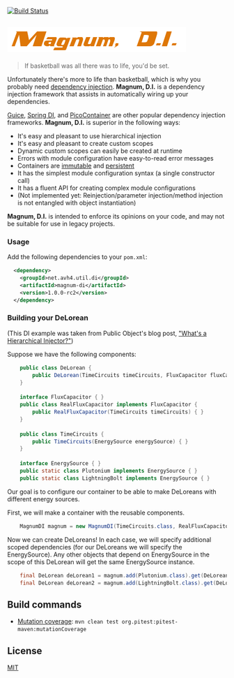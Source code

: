 [![Build Status](https://secure.travis-ci.org/avh4/magnum-di.png?branch=master)](http://travis-ci.org/avh4/magnum-di)

## ![Magnum, D.I.](magnum-di.png)

> If basketball was all there was to life, you'd be set.

Unfortunately there's more to life than basketball, which is why you probably need
[dependency injection](http://martinfowler.com/articles/injection.html).  **Magnum, D.I.**
is a dependency injection framework that assists in automatically wiring up your dependencies.

[Guice](https://code.google.com/p/google-guice/), [Spring DI](http://spring.io/search?q=dependency+injection), and
 [PicoContainer](http://picocontainer.codehaus.org/) are other popular dependency injection frameworks.
 **Magnum, D.I.** is superior in the following ways:

- It's easy and pleasant to use hierarchical injection
- It's easy and pleasant to create custom scopes
- Dynamic custom scopes can easily be created at runtime
- Errors with module configuration have easy-to-read error messages
- Containers are [immutable](http://clojure.org/rationale) and [persistent](http://en.wikipedia.org/wiki/Persistent_data_structure)
- It has the simplest module configuration syntax (a single constructor call)
- It has a fluent API for creating complex module configurations
- (Not implemented yet: Reinjection/parameter injection/method injection is not entangled with object instantiation)

**Magnum, D.I.** is intended to enforce its opinions on your code, and may not be suitable for use in legacy projects.

### Usage

Add the following dependencies to your `pom.xml`:

```xml
  <dependency>
    <groupId>net.avh4.util.di</groupId>
    <artifactId>magnum-di</artifactId>
    <version>1.0.0-rc2</version>
  </dependency>
```

### Building your DeLorean

(This DI example was taken from Public Object's blog post, ["What's a Hierarchical Injector?"](http://blog.publicobject.com/2008/06/whats-hierarchical-injector.html))

Suppose we have the following components:

```java
    public class DeLorean {
        public DeLorean(TimeCircuits timeCircuits, FluxCapacitor fluxCapacitor, EnergySource energySource) { }
    }

    interface FluxCapacitor { }
    public class RealFluxCapacitor implements FluxCapacitor {
        public RealFluxCapacitor(TimeCircuits timeCircuits) { }
    }

    public class TimeCircuits {
        public TimeCircuits(EnergySource energySource) { }
    }

    interface EnergySource { }
    public static class Plutonium implements EnergySource { }
    public static class LightningBolt implements EnergySource { }
```

Our goal is to configure our container to be able to make DeLoreans with different energy sources.

First, we will make a container with the reusable components.

```java
    MagnumDI magnum = new MagnumDI(TimeCircuits.class, RealFluxCapacitor.class);
```

Now we can create DeLoreans!  In each case, we will specify additional scoped dependencies (for our
DeLoreans we will specify the EnergySource).  Any other objects that depend on EnergySource in the scope
of this DeLorean will get the same EnergySource instance.

```java
    final DeLorean deLorean1 = magnum.add(Plutonium.class).get(DeLorean.class);
    final DeLorean deLorean2 = magnum.add(LightningBolt.class).get(DeLorean.class);
```

## Build commands

* [Mutation coverage](http://pitest.org/): `mvn clean test org.pitest:pitest-maven:mutationCoverage`

## License

[MIT](http://www.opensource.org/licenses/mit-license.php)

